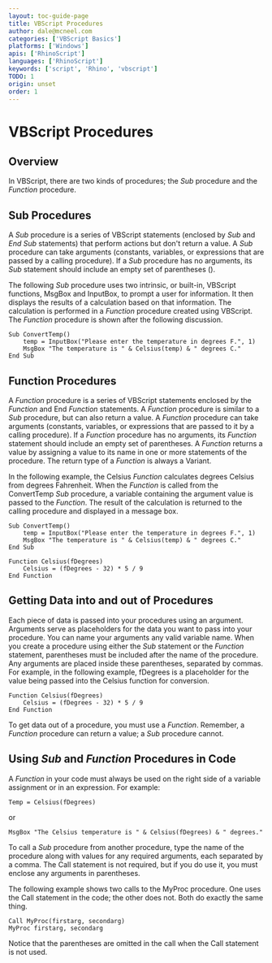 ```yaml
---
layout: toc-guide-page
title: VBScript Procedures
author: dale@mcneel.com
categories: ['VBScript Basics']
platforms: ['Windows']
apis: ['RhinoScript']
languages: ['RhinoScript']
keywords: ['script', 'Rhino', 'vbscript']
TODO: 1
origin: unset
order: 1
---
```


# VBScript Procedures

## Overview

In VBScript, there are two kinds of procedures; the *Sub* procedure and the *Function* procedure.

## Sub Procedures

A *Sub* procedure is a series of VBScript statements (enclosed by *Sub* and *End Sub* statements) that perform actions but don't return a value. A *Sub* procedure can take arguments (constants, variables, or expressions that are passed by a calling procedure). If a *Sub* procedure has no arguments, its *Sub* statement should include an empty set of parentheses ().

The following *Sub* procedure uses two intrinsic, or built-in, VBScript functions, MsgBox and InputBox, to prompt a user for information. It then displays the results of a calculation based on that information. The calculation is performed in a *Function* procedure created using VBScript. The *Function* procedure is shown after the following discussion.

	Sub ConvertTemp()
		temp = InputBox("Please enter the temperature in degrees F.", 1)
		MsgBox "The temperature is " & Celsius(temp) & " degrees C."
	End Sub

## Function Procedures

A *Function* procedure is a series of VBScript statements enclosed by the *Function* and End *Function* statements. A *Function* procedure is similar to a *Sub* procedure, but can also return a value. A *Function* procedure can take arguments (constants, variables, or expressions that are passed to it by a calling procedure). If a *Function* procedure has no arguments, its *Function* statement should include an empty set of parentheses. A *Function* returns a value by assigning a value to its name in one or more statements of the procedure. The return type of a *Function* is always a Variant.

In the following example, the Celsius *Function* calculates degrees Celsius from degrees Fahrenheit. When the *Function* is called from the ConvertTemp *Sub* procedure, a variable containing the argument value is passed to the *Function*. The result of the calculation is returned to the calling procedure and displayed in a message box.

	Sub ConvertTemp()
		temp = InputBox("Please enter the temperature in degrees F.", 1)
		MsgBox "The temperature is " & Celsius(temp) & " degrees C."
	End Sub

	Function Celsius(fDegrees)
		Celsius = (fDegrees - 32) * 5 / 9
	End Function

## Getting Data into and out of Procedures

Each piece of data is passed into your procedures using an argument. Arguments serve as placeholders for the data you want to pass into your procedure. You can name your arguments any valid variable name. When you create a procedure using either the *Sub* statement or the *Function* statement, parentheses must be included after the name of the procedure. Any arguments are placed inside these parentheses, separated by commas. For example, in the following example, fDegrees is a placeholder for the value being passed into the Celsius function for conversion.

	Function Celsius(fDegrees)
		Celsius = (fDegrees - 32) * 5 / 9
	End Function

To get data out of a procedure, you must use a *Function*. Remember, a *Function* procedure can return a value; a *Sub* procedure cannot.

## Using *Sub* and *Function* Procedures in Code

A *Function* in your code must always be used on the right side of a variable assignment or in an expression. For example:

	Temp = Celsius(fDegrees)

or

	MsgBox "The Celsius temperature is " & Celsius(fDegrees) & " degrees."

To call a *Sub* procedure from another procedure, type the name of the procedure along with values for any required arguments, each separated by a comma. The Call statement is not required, but if you do use it, you must enclose any arguments in parentheses.

The following example shows two calls to the MyProc procedure. One uses the Call statement in the code; the other does not. Both do exactly the same thing.

	Call MyProc(firstarg, secondarg)
	MyProc firstarg, secondarg

Notice that the parentheses are omitted in the call when the Call statement is not used.
